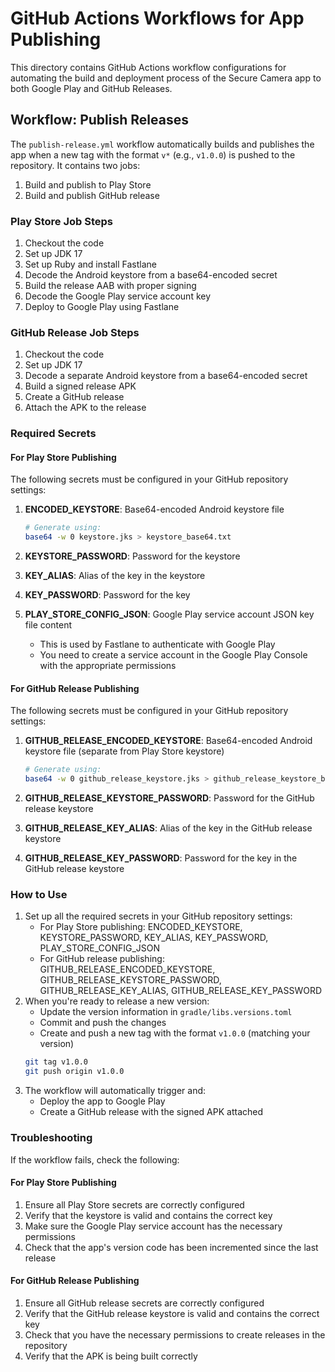 # GitHub Actions Workflows for App Publishing

This directory contains GitHub Actions workflow configurations for automating the build and deployment process of the
Secure Camera app to both Google Play and GitHub Releases.

## Workflow: Publish Releases

The `publish-release.yml` workflow automatically builds and publishes the app when a new tag with
the format `v*` (e.g., `v1.0.0`) is pushed to the repository. It contains two jobs:

1. Build and publish to Play Store
2. Build and publish GitHub release

### Play Store Job Steps

1. Checkout the code
2. Set up JDK 17
3. Set up Ruby and install Fastlane
4. Decode the Android keystore from a base64-encoded secret
5. Build the release AAB with proper signing
6. Decode the Google Play service account key
7. Deploy to Google Play using Fastlane

### GitHub Release Job Steps

1. Checkout the code
2. Set up JDK 17
3. Decode a separate Android keystore from a base64-encoded secret
4. Build a signed release APK
5. Create a GitHub release
6. Attach the APK to the release

### Required Secrets

#### For Play Store Publishing

The following secrets must be configured in your GitHub repository settings:

1. **ENCODED_KEYSTORE**: Base64-encoded Android keystore file
   ```bash
   # Generate using:
   base64 -w 0 keystore.jks > keystore_base64.txt
   ```

2. **KEYSTORE_PASSWORD**: Password for the keystore

3. **KEY_ALIAS**: Alias of the key in the keystore

4. **KEY_PASSWORD**: Password for the key

5. **PLAY_STORE_CONFIG_JSON**: Google Play service account JSON key file content
    - This is used by Fastlane to authenticate with Google Play
    - You need to create a service account in the Google Play Console with the appropriate permissions

#### For GitHub Release Publishing

The following secrets must be configured in your GitHub repository settings:

1. **GITHUB_RELEASE_ENCODED_KEYSTORE**: Base64-encoded Android keystore file (separate from Play Store keystore)
   ```bash
   # Generate using:
   base64 -w 0 github_release_keystore.jks > github_release_keystore_base64.txt
   ```

2. **GITHUB_RELEASE_KEYSTORE_PASSWORD**: Password for the GitHub release keystore

3. **GITHUB_RELEASE_KEY_ALIAS**: Alias of the key in the GitHub release keystore

4. **GITHUB_RELEASE_KEY_PASSWORD**: Password for the key in the GitHub release keystore

### How to Use

1. Set up all the required secrets in your GitHub repository settings:
   - For Play Store publishing: ENCODED_KEYSTORE, KEYSTORE_PASSWORD, KEY_ALIAS, KEY_PASSWORD, PLAY_STORE_CONFIG_JSON
   - For GitHub release publishing: GITHUB_RELEASE_ENCODED_KEYSTORE, GITHUB_RELEASE_KEYSTORE_PASSWORD,
     GITHUB_RELEASE_KEY_ALIAS, GITHUB_RELEASE_KEY_PASSWORD
2. When you're ready to release a new version:
    - Update the version information in `gradle/libs.versions.toml`
    - Commit and push the changes
    - Create and push a new tag with the format `v1.0.0` (matching your version)
   ```bash
   git tag v1.0.0
   git push origin v1.0.0
   ```
3. The workflow will automatically trigger and:
   - Deploy the app to Google Play
   - Create a GitHub release with the signed APK attached

### Troubleshooting

If the workflow fails, check the following:

#### For Play Store Publishing

1. Ensure all Play Store secrets are correctly configured
2. Verify that the keystore is valid and contains the correct key
3. Make sure the Google Play service account has the necessary permissions
4. Check that the app's version code has been incremented since the last release

#### For GitHub Release Publishing

1. Ensure all GitHub release secrets are correctly configured
2. Verify that the GitHub release keystore is valid and contains the correct key
3. Check that you have the necessary permissions to create releases in the repository
4. Verify that the APK is being built correctly
